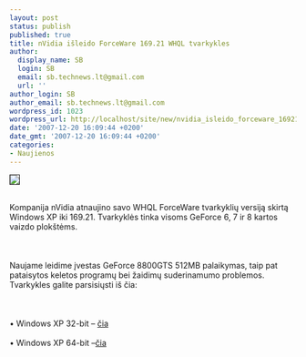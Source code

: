 ```yaml
---
layout: post
status: publish
published: true
title: nVidia išleido ForceWare 169.21 WHQL tvarkykles
author:
  display_name: SB
  login: SB
  email: sb.technews.lt@gmail.com
  url: ''
author_login: SB
author_email: sb.technews.lt@gmail.com
wordpress_id: 1023
wordpress_url: http://localhost/site/new/nvidia_isleido_forceware_16921_whql_tvarkykles/
date: '2007-12-20 16:09:44 +0200'
date_gmt: '2007-12-20 16:09:44 +0200'
categories:
- Naujienos
---
```

<div class="imgright"><img src="http://tbn0.google.com/images?q=tbn:GwTK3QS3IVH1PM:http://screenshots.softonic.com/fr/20000/20487/4_Forceware_Logo_Big.jpg" border="1"></div>
<p><br>Kompanija nVidia atnaujino savo WHQL ForceWare tvarkyklių versiją skirtą Windows XP iki 169.21. Tvarkyklės tinka visoms GeForce 6, 7 ir 8 kartos vaizdo plokštėms.<br />
<br><br />
<br>Naujame leidime įvestas GeForce 8800GTS 512MB palaikymas, taip pat pataisytos keletos programų bei žaidimų suderinamumo problemos. Tvarkykles galite parsisiųsti iš čia:<br />
<br><br />
<br>• Windows XP 32-bit – <a class="ns" href="http://www.nvidia.com/object/winxp_169.21_whql.html">čia</a><br />
<br>• Windows XP 64-bit –<a class="ns" href="http://www.nvidia.com/object/winxp64_169.21_whql.html">čia</a><br />
<br><br />
<br></p>
